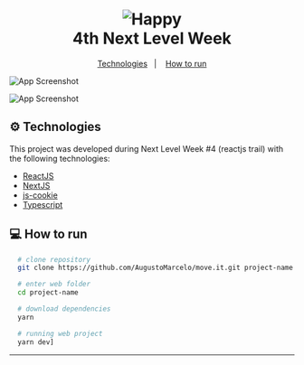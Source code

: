 <h1 align="center">
  <img alt="Happy" src="https://res.cloudinary.com/augustomarcelo/image/upload/v1615037467/move.it/logo-full_x1dwv9.svg" />
  <br />
  4th Next Level Week
</h1>

<p align="center">
  <a href="#gear-technologies">Technologies</a>&nbsp;&nbsp;&nbsp;|&nbsp;&nbsp;&nbsp;
  <a href="#computer-how-to-run">How to run</a>
</p>

![App Screenshot](https://res.cloudinary.com/augustomarcelo/image/upload/v1614902290/move.it/Safari_Big_Sur_-_Dark_wbmlmr.png)

![App Screenshot](https://res.cloudinary.com/augustomarcelo/image/upload/v1614902487/move.it/Safari_Big_Sur_-_Dark_aaigle.png)

## :gear: Technologies

This project was developed during Next Level Week #4 (reactjs trail) with the following technologies:

  - [ReactJS](https://reactjs.org/)
  - [NextJS](https://nextjs.org/)
  - [js-cookie](https://github.com/js-cookie/js-cookie)
  - [Typescript][ts]

## :computer: How to run

  ```bash
    # clone repository
    git clone https://github.com/AugustoMarcelo/move.it.git project-name

    # enter web folder
    cd project-name

    # download dependencies
    yarn

    # running web project
    yarn dev]
  ```

---

[ts]: https://www.typescriptlang.org
[vscode]: https://code.visualstudio.com/
[yarn]: https://yarnpkg.com/
[vceditconfig]: https://marketplace.visualstudio.com/items?itemName=EditorConfig.EditorConfig
[vceslint]: https://marketplace.visualstudio.com/items?itemName=dbaeumer.vscode-eslint